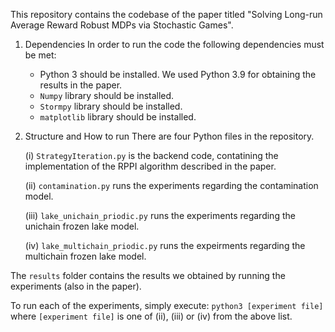 
This repository contains the codebase of the paper titled "Solving Long-run Average Reward Robust MDPs via Stochastic Games".

1. Dependencies
In order to run the code the following dependencies must be met:

    - Python 3 should be installed. We used Python 3.9 for obtaining the results in the paper. 
    - `Numpy` library should be installed. 
    - `Stormpy` library should be installed. 
    - `matplotlib` library should be installed. 

2. Structure and How to run
There are four Python files in the repository.

    (i) `StrategyIteration.py` is the backend code, contatining the implementation of the RPPI algorithm described in the paper.
    
    (ii) `contamination.py` runs the experiments regarding the contamination model.
   
    (iii) `lake_unichain_priodic.py` runs the experiments regarding the unichain frozen lake model.
   
    (iv) `lake_multichain_priodic.py` runs the expeirments regarding the multichain frozen lake model.
   
The `results` folder contains the results we obtained by running the experiments (also in the paper). 

To run each of the experiments, simply execute: 
`python3 [experiment file]` 
where `[experiment file]` is one of (ii), (iii) or (iv) from the above list.  
